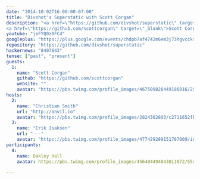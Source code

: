 ```yaml
---
date: "2014-10-02T16:00:00-07:00"
title: "Divshot's Superstatic with Scott Corgan"
description: "<a href=\"https://github.com/divshot/superstatic\" target=\"_blank\">Superstatic</a> is an enhanced static web server that was built to power <a href=\"https://divshot.com/\" target=\"_blank\">Divshot</a>. It has fantastic support for HTML5 pushState applications, clean URLs, caching, and MANY other goodies.
<a href=\"https://github.com/scottcorgan\" target=\"_blank\">Scott Corgan</a> has been doing JavaScript for about 10 years. He's Divshot’s first employee and sole, full-time Node developer. Follow along or join in as Scott walks us through Superstatic's source code."
youtube: "jeFYQ0z8FC4"
googleplus: "https://plus.google.com/events/chdpb7af4742m6em3j73hgvccks"
repository: "https://github.com/divshot/superstatic"
hackernews: "8407843"
tense: ["past", "present"]
guests:
  1:
    name: "Scott Corgan"
    github: "https://github.com/scottcorgan"
    website: ""
    avatar: "https://pbs.twimg.com/profile_images/467509826449186816/2SKIpA3W.jpeg"
hosts:
  2:
    name: "Christian Smith"
    url: "http://anvil.io"
    avatar: "https://pbs.twimg.com/profile_images/2824302893/c2711652fb0e430b86c801d46f739638.png"
  3:
    name: "Erik Isaksen"
    url: "---"
    avatar: "https://pbs.twimg.com/profile_images/477429289151787009/iGNukk9x.jpeg"
participants:
  4:
    name: Oakley Hall
    avatar: https://pbs.twimg.com/profile_images/456404494843011072/55seQVAP_400x400.jpeg

---
```


